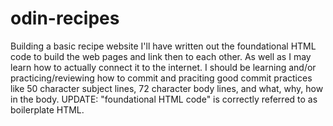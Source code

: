 # odin-recipes
Building a basic recipe website
I'll have written out the foundational HTML code to build the
web pages and link then to each other. As well as I may learn
how to actually connect it to the internet. I should be learning
and/or practicing/reviewing how to commit and praciting good
commit practices like 50 character subject lines, 72 character 
body lines, and what, why, how in the body.
UPDATE: "foundational HTML code" is correctly referred to as
boilerplate HTML.

